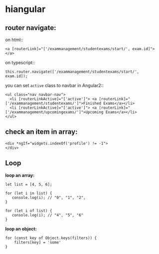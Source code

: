 # hiangular

## router navigate:

on html::

    <a [routerLink]="['/exammanagement/studentexams/start/', exam.id]"></a>
    
on typescript::

    this.router.navigate(['/exammanagement/studentexams/start/', exam.id]);

you can set `active` class to navbar in Angular2::

    <ul class="nav navbar-nav">
      <li [routerLinkActive]="['active']"> <a [routerLink]="['/exammanagement/studentexams/']">Finished Exams</a></li>
      <li [routerLinkActive]="['active']"> <a [routerLink]="['/exammanagement/upcomingexams/']">Upcoming Exams</a></li>
    </ul>

## check an item in array:

    <div *ngIf="widgets.indexOf('profile') != -1">
    </div>

## Loop

**loop an array:**

    let list = [4, 5, 6];

    for (let i in list) {
       console.log(i); // "0", "1", "2",
    }

    for (let i of list) {
       console.log(i); // "4", "5", "6"
    }
    
**loop an object:**

    for (const key of Object.keys(filters)) {
        filters[key] = 'some'
    }
